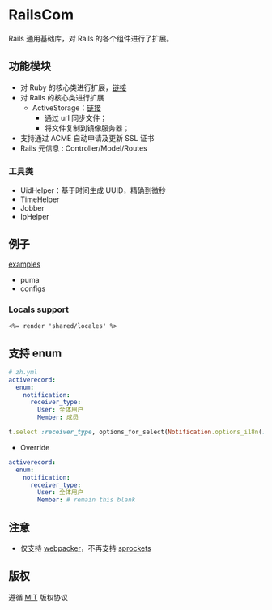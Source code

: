 # RailsCom
Rails 通用基础库，对 Rails 的各个组件进行了扩展。

## 功能模块
* 对 Ruby 的核心类进行扩展，[链接](lib/rails_com/core)
* 对 Rails 的核心类进行扩展
  * ActiveStorage：[链接](lib/rails_com/active_storage) 
    * 通过 url 同步文件；
    * 将文件复制到镜像服务器；
* 支持通过 ACME 自动申请及更新 SSL 证书
* Rails 元信息 : Controller/Model/Routes
  
### 工具类
  * UidHelper：基于时间生成 UUID，精确到微秒
  * TimeHelper
  * Jobber
  * IpHelper

## 例子 
[examples](examples)
* puma
* configs

### Locals support

```erb
<%= render 'shared/locales' %>
```

## 支持 enum
```yaml
# zh.yml
activerecord:
  enum:
    notification:
      receiver_type:
        User: 全体用户
        Member: 成员
```

```ruby
t.select :receiver_type, options_for_select(Notification.options_i18n(:receiver_type))
```

* Override 
```yaml
activerecord:
  enum:
    notification:
      receiver_type:
        User: 全体用户
        Member: # remain this blank
```

## 注意
* 仅支持 [webpacker](https://github.com/rails/webpacker)，不再支持 [sprockets](https://github.com/rails/sprockets)

## 版权
遵循 [MIT](https://opensource.org/licenses/MIT) 版权协议
